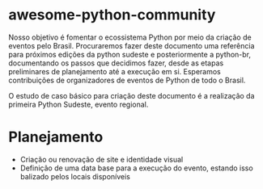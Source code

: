 # awesome-python-community
Nosso objetivo é fomentar o ecossistema Python por meio da criação de eventos pelo Brasil. Procuraremos fazer deste documento uma referência para próximos edições da python sudeste e posteriormente a python-br, documentando os passos que decidimos fazer, desde as etapas preliminares de planejamento até a execução em si. Esperamos contribuições de organizadores de eventos de Python de todo o Brasil.

O estudo de caso básico para criação deste documento é a realização da primeira Python Sudeste, evento regional.

# Planejamento
*  Criação ou renovação de site e identidade visual
*  Definição de uma data base para a execução do evento, estando isso balizado pelos locais disponíveis

